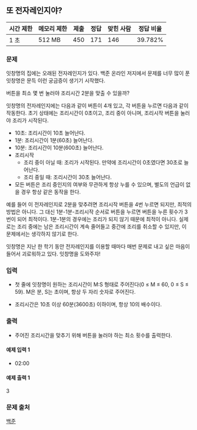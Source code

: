 ## 또 전자레인지야?
 
|시간 제한|	메모리 제한|	제출|	정답|	맞힌 사람|	정답 비율|
|---|---|---|---|---|---|
|1 초|	512 MB|	450|	171|	146|	39.782%|

### 문제
잇창명의 집에는 오래된 전자레인지가 있다. 백준 온라인 저지에서 문제를 너무 많이 푼 잇창명은 문득 이런 궁금증이 생기기 시작했다.

버튼을 최소 몇 번 눌러야 조리시간 2분을 맞출 수 있을까?

잇창명의 전자레인지에는 다음과 같이 버튼이 4개 있고, 각 버튼을 누르면 다음과 같이 작동한다. 초기 상태에는 조리시간이 0초이고, 조리 중이 아니며, 조리시작 버튼을 눌러야 조리가 시작된다.

- 10초: 조리시간이 10초 늘어난다.
- 1분: 조리시간이 1분(60초) 늘어난다.
- 10분: 조리시간이 10분(600초) 늘어난다.
- 조리시작
  - 조리 중이 아닐 때: 조리가 시작된다. 만약에 조리시간이 0초였다면 30초로 늘어난다.
  - 조리 중일 때: 조리시간이 30초 늘어난다.
- 모든 버튼은 조리 중인지의 여부와 무관하게 항상 누를 수 있으며, 별도의 언급이 없을 경우 항상 같은 동작을 한다.

예를 들어 이 전자레인지로 2분을 맞추려면 조리시작 버튼을 4번 누르면 되지만, 최적의 방법은 아니다. 그 대신 1분-1분-조리시작 순서로 버튼을 누르면 버튼을 누른 횟수가 3번이 되어 최적이다. 1분-1분의 경우에는 조리가 되지 않기 때문에 최적이 아니다. 실제로는 조리 중에는 남은 조리시간이 계속 줄어들고 중간에 조리를 취소할 수 있지만, 이 문제에서는 생각하지 않기로 한다.

잇창명은 지난 한 학기 동안 전자레인지를 이용할 때마다 매번 문제로 내고 싶은 마음이 들어서 괴로워하고 있다. 잇창명을 도와주자!

### 입력
- 첫 줄에 잇창명이 원하는 조리시간이 M:S 형태로 주어진다(0 ≤ M ≤ 60, 0 ≤ S ≤ 59). M은 분, S는 초이며, 항상 두 자리 숫자로 주어진다.

- 조리시간은 10초 이상 60분(3600초) 이하이며, 항상 10의 배수이다.

### 출력
- 주어진 조리시간을 맞추기 위해 버튼을 눌러야 하는 최소 횟수를 출력한다.

#### 예제 입력 1 
- 02:00
#### 예제 출력 1 
3

### 문제 출처
[백준](https://www.acmicpc.net/problem/24390)